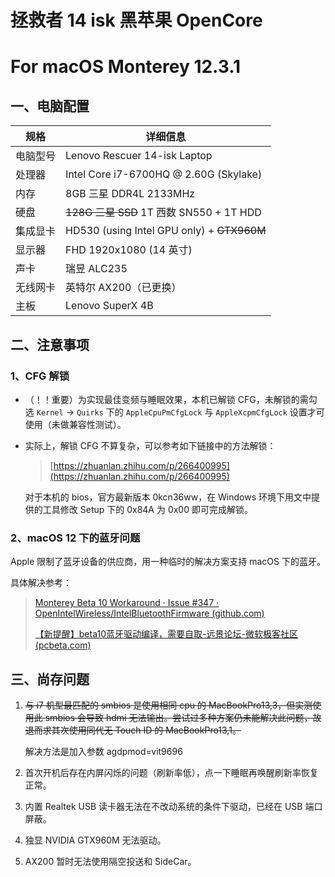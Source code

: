 # 拯救者 14 isk 黑苹果 OpenCore 

# For macOS Monterey 12.3.1


## 一、电脑配置

| 规格     | 详细信息                                   |
| -------- | ------------------------------------------ |
| 电脑型号 | Lenovo Rescuer 14-isk Laptop               |
| 处理器   | Intel Core i7-6700HQ @ 2.60G (Skylake)     |
| 内存     | 8GB 三星 DDR4L 2133MHz                     |
| 硬盘     | ~~128G 三星 SSD~~ 1T 西数 SN550 + 1T HDD   |
| 集成显卡 | HD530 (using Intel GPU only) + ~~GTX960M~~ |
| 显示器   | FHD 1920x1080 (14 英寸)                    |
| 声卡     | 瑞昱 ALC235                                |
| 无线网卡 | 英特尔 AX200（已更换）                     |
| 主板     | Lenovo SuperX 4B                           |

## 二、注意事项

### 1、CFG 解锁

- （！！重要）为实现最佳变频与睡眠效果，本机已解锁 CFG，未解锁的需勾选 `Kernel` -> `Quirks` 下的 `AppleCpuPmCfgLock` 与 `AppleXcpmCfgLock` 设置才可使用（未做兼容性测试）。

- 实际上，解锁 CFG 不算复杂，可以参考如下链接中的方法解锁：

  > [https://zhuanlan.zhihu.com/p/266400995](https://zhuanlan.zhihu.com/p/266400995)

  对于本机的 bios，官方最新版本 0kcn36ww，在 Windows 环境下用文中提供的工具修改 Setup 下的 0x84A 为 0x00 即可完成解锁。

### 2、macOS 12 下的蓝牙问题

Apple 限制了蓝牙设备的供应商，用一种临时的解决方案支持 macOS 下的蓝牙。

具体解决参考：

> [Monterey Beta 10 Workaround · Issue #347 · OpenIntelWireless/IntelBluetoothFirmware (github.com)](https://github.com/OpenIntelWireless/IntelBluetoothFirmware/issues/347)
>
> [【新提醒】beta10蓝牙驱动编译，需要自取-远景论坛-微软极客社区 (pcbeta.com)](https://bbs.pcbeta.com/viewthread-1907376-2-5.html)

## 三、尚存问题

1. ~~与 i7 机型最匹配的 smbios 是使用相同 cpu 的 MacBookPro13,3，但实测使用此 smbios 会导致 hdmi 无法输出。尝试过多种方案仍未能解决此问题，故退而求其次使用同代无 Touch ID 的 MacBookPro13,1。~~

   解决方法是加入参数 agdpmod=vit9696

2. 首次开机后存在内屏闪烁的问题（刷新率低），点一下睡眠再唤醒刷新率恢复正常。

3. 内置 Realtek USB 读卡器无法在不改动系统的条件下驱动，已经在 USB 端口屏蔽。

4. 独显 NVIDIA GTX960M 无法驱动。

5. AX200 暂时无法使用隔空投送和 SideCar。
